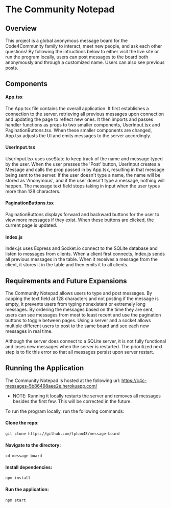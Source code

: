 # The Community Notepad 
## Overview
This project is a global anonymous message board for the Code4Community family to interact, meet new people, and ask each other questions! By following the intructions below to either visit the live site or run the program locally, users can post messages to the board both anonymously and through a customized name. Users can also see previous posts. 

## Components
#### App.tsx
The App.tsx file contains the overall application. It first establishes a connection to the server, retrieving all previous messages upon connection and updating the page to reflect new ones. It then imports and passes handler functions as props to two smaller components, UserInput.tsx and PaginationButtons.tsx. When these smaller components are changed, App.tsx adjusts the UI and emits messages to the server accordingly.

#### UserInput.tsx
UserInput.tsx uses useState to keep track of the name and message typed by the user. When the user presses the 'Post' button, UserInput creates a Message and calls the prop passed in by App.tsx, resulting in that message being sent to the server. If the user doesn't type a name, the name will be stored as 'Anonymous', and if the user doesn't type a message, nothing will happen. The message text field stops taking in input when the user types more than 128 characters.

#### PaginationButtons.tsx
PaginationButtons displays forward and backward buttons for the user to view more messages if they exist. When these buttons are clicked, the current page is updated. 

#### Index.js
Index.js uses Express and Socket.io connect to the SQLite database and listen to messages from clients. When a client first connects, Index.js sends all previous messages in the table. When it receives a message from the client, it stores it in the table and then emits it to all clients. 

## Requirements and Future Expansions
The Community Notepad allows users to type and post messages. By capping the text field at 128 characters and not posting if the message is empty, it prevents users from typing nonexistent or extremely long messages. By ordering the messages based on the time they are sent, users can see messages from most to least recent and use the pagination buttons to toggle between pages. Using a server and a socket allows multiple different users to post to the same board and see each new messages in real time. 

Although the server does connect to a SQLite server, it is not fully functional and loses new messages when the server is restarted. The prioritized next step is to fix this error so that all messages persist upon server restart. 

## Running the Application
The Community Notepad is hosted at the following url: https://c4c-messages-5b86498aee2e.herokuapp.com/ 
* NOTE: Running it locally restarts the server and removes all messages besides the first few. This will be corrected in the future.
  
To run the program locally, run the following commands:
#### Clone the repo:
   
   ```git clone https://github.com/lphan48/message-board```

#### Navigate to the directory:
   
   ```cd message-board```

#### Install dependencies:
   
   ```npm install```

#### Run the application:
   
   ```npm start```

  
  
